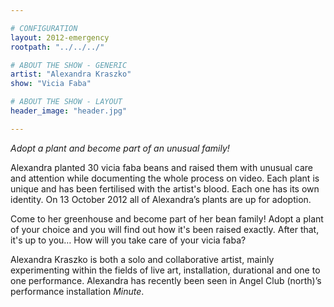 ```yaml
---

# CONFIGURATION
layout: 2012-emergency
rootpath: "../../../"

# ABOUT THE SHOW - GENERIC
artist: "Alexandra Kraszko"
show: "Vicia Faba"

# ABOUT THE SHOW - LAYOUT
header_image: "header.jpg"

---
```


*Adopt a plant and become part of an unusual family!*

Alexandra planted 30 vicia faba beans and raised them with unusual care and attention while documenting the whole process on video. Each plant is unique and has been fertilised with the artist's blood. Each one has its own identity. On 13 October 2012 all of Alexandra’s plants are up for adoption.    

Come to her greenhouse and become part of her bean family! Adopt a plant of your choice and you will find out how it's been raised exactly. After that, it's up to you… How will you take care of your vicia faba?    

Alexandra Kraszko is both a solo and collaborative artist, mainly experimenting within the fields of live art, installation, durational and one to one performance. Alexandra has recently been seen in Angel Club (north)’s performance installation *Minute*.    
